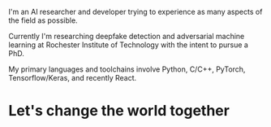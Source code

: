 I'm an AI researcher and developer trying to experience as many aspects of the field as possible. 

Currently I'm researching deepfake detection and adversarial machine learning at Rochester Institute of Technology with the intent to pursue a PhD.

My primary languages and toolchains involve Python, C/C++, PyTorch, Tensorflow/Keras, and recently React.

# Let's change the world together
<!---
bwb5165/bwb5165 is a ✨ special ✨ repository because its `README.md` (this file) appears on your GitHub profile.
You can click the Preview link to take a look at your changes.
--->
